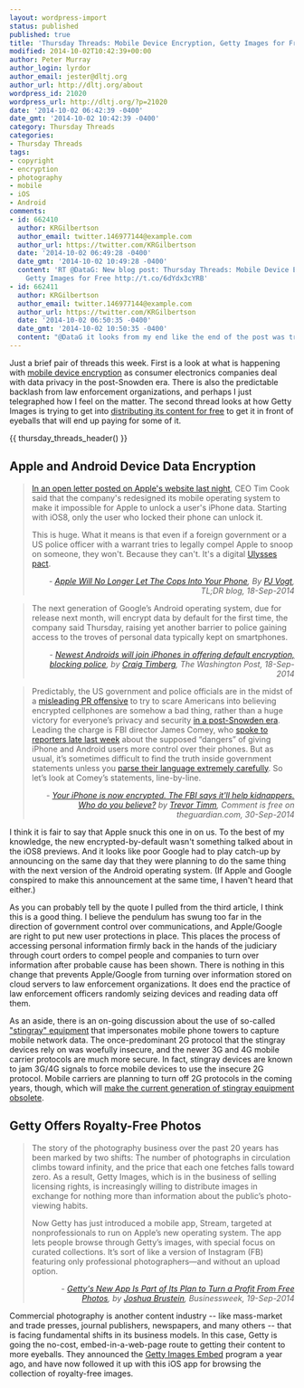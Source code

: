 ```yaml
---
layout: wordpress-import
status: published
published: true
title: 'Thursday Threads: Mobile Device Encryption, Getty Images for Free'
modified: 2014-10-02T10:42:39+00:00
author: Peter Murray
author_login: lyrdor
author_email: jester@dltj.org
author_url: http://dltj.org/about
wordpress_id: 21020
wordpress_url: http://dltj.org/?p=21020
date: '2014-10-02 06:42:39 -0400'
date_gmt: '2014-10-02 10:42:39 -0400'
category: Thursday Threads
categories:
- Thursday Threads
tags:
- copyright
- encryption
- photography
- mobile
- iOS
- Android
comments:
- id: 662410
  author: KRGilbertson
  author_email: twitter.146977144@example.com
  author_url: https://twitter.com/KRGilbertson
  date: '2014-10-02 06:49:28 -0400'
  date_gmt: '2014-10-02 10:49:28 -0400'
  content: 'RT @DataG: New blog post: Thursday Threads: Mobile Device Encryption,
    Getty Images for Free http://t.co/6dYdx3cYRB'
- id: 662411
  author: KRGilbertson
  author_email: twitter.146977144@example.com
  author_url: https://twitter.com/KRGilbertson
  date: '2014-10-02 06:50:35 -0400'
  date_gmt: '2014-10-02 10:50:35 -0400'
  content: "@DataG it looks from my end like the end of the post was truncated"
---
```


<p>Just a brief pair of threads this week.  First is a look at what is happening with <a href="/article/thursday-threads-2014w39/#p21020-mobile-device-encryption">mobile device encryption</a> as consumer electronics companies deal with data privacy in the post-Snowden era.  There is also the predictable backlash from law enforcement organizations, and perhaps I just telegraphed how I feel on the matter.  The second thread looks at how Getty Images is trying to get into <a href="/article/thursday-threads-2014w39/#p21020-getty-images">distributing its content for free</a> to get it in front of eyeballs that will end up paying for some of it.</p>
{{ thursday_threads_header() }}
<h2 id="p21020-mobile-device-encryption">Apple and Android Device Data Encryption</h2>
<blockquote><p><a href="http://www.apple.com/privacy/" target="_blank" title="Apple - Privacy">In an open letter posted on Apple's website last night</a>, CEO Tim Cook said that the company's redesigned its mobile operating system to make it impossible for Apple to unlock a user's iPhone data. Starting with iOS8, only the user who locked their phone can unlock it.</p>
<p>This is huge. What it means is that even if a foreign government or a US police officer with a warrant tries to legally compel Apple to snoop on someone, they won't. Because they can't. It's a digital <a href="http://en.wikipedia.org/wiki/Ulysses_pact" target="_blank" title="Ulysses pact - Wikipedia, the free encyclopedia">Ulysses pact</a>.</p>
<div style="text-align: right; width: 100%;"><cite>- <a href="http://www.onthemedia.org/story/apple-wont-let-police-your-phone/" title="Apple Will No Longer Let The Cops Into Your Phone | TLDR blog">Apple Will No Longer Let The Cops Into Your Phone</a>, By <a href="http://www.onthemedia.org/people/pj-vogt/" title="PJ  Vogt | On The Media">PJ Vogt</a>, TL;DR blog, 18-Sep-2014</cite></div>
</blockquote>
<blockquote><p>The next generation of Google&rsquo;s Android operating system, due for release next month, will encrypt data by default for the first time, the company said Thursday, raising yet another barrier to police gaining access to the troves of personal data typically kept on smartphones.
<div style="text-align: right; width: 100%;"><cite>- <a href="http://www.washingtonpost.com/blogs/the-switch/wp/2014/09/18/newest-androids-will-join-iphones-in-offering-default-encryption-blocking-police" title="Newest Androids will join iPhones in offering default encryption, blocking police | The Washington Post">Newest Androids will join iPhones in offering default encryption, blocking police</a>, by <a href="http://www.washingtonpost.com/people/craig-timberg" title="Craig Timberg | The Washington Post">Craig Timberg</a>, The Washington Post, 18-Sep-2014</cite></div>
</blockquote>
<blockquote><p>Predictably, the US government and police officials are in the midst of a <a href="https://twitter.com/xor/status/514582730126790656">misleading PR offensive</a> to try to scare Americans into believing encrypted cellphones are somehow a bad thing, rather than a huge victory for everyone&rsquo;s privacy and security <a href="http://www.nytimes.com/2014/09/27/technology/iphone-locks-out-the-nsa-signaling-a-post-snowden-era-.html" title="http://www.nytimes.com/2014/09/27/technology/iphone-locks-out-the-nsa-signaling-a-post-snowden-era-.html">in a post-Snowden era</a>. Leading the charge is FBI director James Comey, who <a href="http://www.huffingtonpost.com/2014/09/25/james-comey-apple-encryption_n_5882874.html" title="FBI Director James Comey 'Very Concerned' About New Apple, Google Privacy Features">spoke to reporters late last week</a> about the supposed &ldquo;dangers&rdquo; of giving iPhone and Android users more control over their phones. But as usual, it&rsquo;s sometimes difficult to find the truth inside government statements unless you <a href="http://www.theguardian.com/commentisfree/2014/sep/24/obama-misleading-war-isis-syria" title="Is Obama misleading the world to war? Depends how you define 'misleading' | Trevor Timm | Comment is free | theguardian.com">parse their language extremely carefully</a>. So let&rsquo;s look at Comey&rsquo;s statements, line-by-line.
<div style="text-align: right; width: 100%;"><cite>- <a href="http://www.theguardian.com/commentisfree/2014/sep/30/iphone-6-encrypted-phone-data-default?CMP=twt_gu" title="Your iPhone is now encrypted. The FBI says it'll help kidnappers. Who do you believe? | Comment is free, theguardian.com">Your iPhone is now encrypted. The FBI says it'll help kidnappers. Who do you believe?</a> by <a href="http://www.theguardian.com/profile/trevor-timm" title="Trevor Timm | The Guardian">Trevor Timm</a>, Comment is free on theguardian.com, 30-Sep-2014</cite></div>
</blockquote>
<p>I think it is fair to say that Apple snuck this one in on us.  To the best of my knowledge, the new encrypted-by-default wasn't something talked about in the iOS8 previews.  And it looks like poor Google had to play catch-up by announcing on the same day that they were planning to do the same thing with the next version of the Android operating system.  (If Apple and Google conspired to make this announcement at the same time, I haven't heard that either.)</p>
<p>As you can probably tell by the quote I pulled from the third article, I think this is a good thing.  I believe the pendulum has swung too far in the direction of government control over communications, and Apple/Google are right to put new user protections in place.  This places the process of accessing personal information firmly back in the hands of the judiciary through court orders to compel people and companies to turn over information after probable cause has been shown.  There is nothing in this change that prevents Apple/Google from turning over information stored on cloud servers to law enforcement organizations.  It does end the practice of law enforcement officers randomly seizing devices and reading data off them.</p>
<p>As an aside, there is an on-going discussion about the use of so-called <a href="http://arstechnica.com/tech-policy/2013/09/meet-the-machines-that-steal-your-phones-data/" title="Meet the machines that steal your phone&amp;rsquo;s data | Ars Technica">"stingray" equipment</a> that impersonates mobile phone towers to capture mobile network data.  The once-predominant 2G protocol that the stingray devices rely on was woefully insecure, and the newer 3G and 4G mobile carrier protocols are much more secure.  In fact, stingray devices are known to jam 3G/4G signals to force mobile devices to use the insecure 2G protocol.  Mobile carriers are planning to turn off 2G protocols in the coming years, though, which will <a href="http://arstechnica.com/tech-policy/2014/09/cities-scramble-to-upgrade-stingray-tracking-as-end-of-2g-network-looms/" title="Cities scramble to upgrade">make the current generation of stingray equipment obsolete</a>.</p>
<h2 id="p21020-getty-images">Getty Offers Royalty-Free Photos</h2>
<blockquote><p>The story of the photography business over the past 20 years has been marked by two shifts: The number of photographs in circulation climbs toward infinity, and the price that each one fetches falls toward zero. As a result, Getty Images, which is in the business of selling licensing rights, is increasingly willing to distribute images in exchange for nothing more than information about the public&rsquo;s photo-viewing habits.</p>
<p>Now Getty has just introduced a mobile app, Stream, targeted at nonprofessionals to run on Apple&rsquo;s new operating system. The app lets people browse through Getty&rsquo;s images, with special focus on curated collections. It&rsquo;s sort of like a version of Instagram (FB) featuring only professional photographers&mdash;and without an upload option.
<div style="text-align: right; width: 100%;"><cite>- <a href="http://www.businessweek.com/articles/2014-09-19/gettys-new-app-is-part-of-plan-to-turn-a-profit-from-free-photos" title="Getty's New App Is Part of Its Plan to Turn a Profit From Free Photos | Businessweek">Getty's New App Is Part of Its Plan to Turn a Profit From Free Photos</a>, by <a href="http://www.businessweek.com/authors/53422-joshua-brustein" title="Joshua Brustein - Businessweek">Joshua Brustein</a>, Businessweek, 19-Sep-2014</cite></div>
</blockquote>
<p>Commercial photography is another content industry -- like mass-market and trade presses, journal publishers, newspapers, and many others -- that is facing fundamental shifts in its business models.  In this case, Getty is going the no-cost, embed-in-a-web-page route to getting their content to more eyeballs.  They announced the <a href="http://www.gettyimages.com/embed" title="IIS 7.5 Detailed Error - 500.0 - Internal Server Error">Getty Images Embed</a> program a year ago, and have now followed it up with this iOS app for browsing the collection of royalty-free images.</p>
